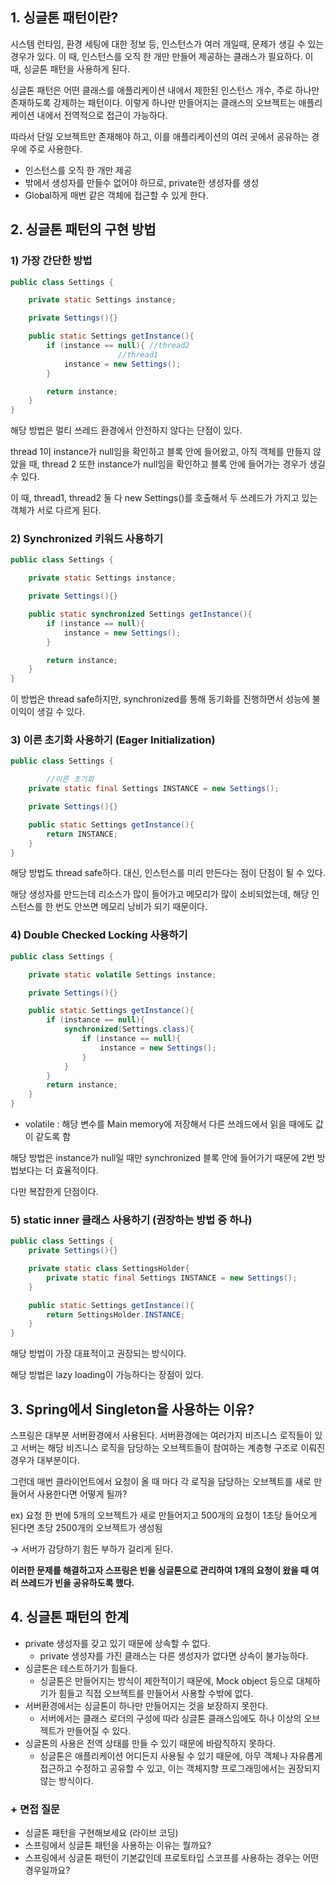 ## 1. 싱글톤 패턴이란?

시스템 런타임, 환경 세팅에 대한 정보 등, 인스턴스가 여러 개일때, 문제가 생길 수 있는 경우가 있다. 이 때, 인스턴스를 오직 한 개만 만들어 제공하는 클래스가 필요하다. 이 때, 싱글톤 패턴을 사용하게 된다.

싱글톤 패턴은 어떤 클래스를 애플리케이션 내에서 제한된 인스턴스 개수, 주로 하나만 존재하도록 강제하는 패턴이다. 이렇게 하나만 만들어지는 클래스의 오브젝트는 애플리케이션 내에서 전역적으로 접근이 가능하다.

따라서 단일 오브젝트만 존재해야 하고, 이를 애플리케이션의 여러 곳에서 공유하는 경우에 주로 사용한다.

- 인스턴스를 오직 한 개만 제공
- 밖에서 생성자를 만들수 없어야 하므로, private한 생성자를 생성
- Global하게 매번 같은 객체에 접근할 수 있게 한다.

## 2. 싱글톤 패턴의 구현 방법

### 1) 가장 간단한 방법

```java
public class Settings {

    private static Settings instance;

    private Settings(){}

    public static Settings getInstance(){
        if (instance == null){ //thread2
						//thread1
            instance = new Settings();
        }

        return instance;
    }
}
```

해당 방법은 멀티 쓰레드 환경에서 안전하지 않다는 단점이 있다.

thread 1이 instance가 null임을 확인하고 블록 안에 들어왔고, 아직 객체를 만들지 않았을 때, thread 2 또한 instance가 null임을 확인하고 블록 안에 들어가는 경우가 생길 수 있다.

이 때, thread1, thread2 둘 다 new Settings()를 호출해서 두 쓰레드가 가지고 있는 객체가 서로 다르게 된다.

### 2) Synchronized 키워드 사용하기

```java
public class Settings {

    private static Settings instance;

    private Settings(){}

    public static synchronized Settings getInstance(){
        if (instance == null){
            instance = new Settings();
        }

        return instance;
    }
}
```

이 방법은 thread safe하지만, synchronized를 통해 동기화를 진행하면서 성능에 불이익이 생길 수 있다. 

### 3) 이른 초기화 사용하기 (Eager Initialization)

```java
public class Settings {

		//이른 초기화
    private static final Settings INSTANCE = new Settings();

    private Settings(){}

    public static Settings getInstance(){
        return INSTANCE;
    }
}
```

해당 방법도 thread safe하다. 대신, 인스턴스를 미리 만든다는 점이 단점이 될 수 있다.

해당 생성자를 만드는데 리소스가 많이 들어가고 메모리가 많이 소비되었는데, 해당 인스턴스를 한 번도 안쓰면 메모리 낭비가 되기 때문이다.

### 4) Double Checked Locking 사용하기

```java
public class Settings {

    private static volatile Settings instance;

    private Settings(){}

    public static Settings getInstance(){
        if (instance == null){
            synchronized(Settings.class){
                if (instance == null){
                    instance = new Settings();
                }
            }
        }
        return instance;
    }
} 
```

- volatile : 해당 변수를 Main memory에 저장해서 다른 쓰레드에서 읽을 때에도 값이 같도록 함

해당 방법은 instance가 null일 때만 synchronized 블록 안에 들어가기 때문에 2번 방법보다는 더 효율적이다.

다만 복잡한게 단점이다.

### 5) static inner 클래스 사용하기 (권장하는 방법 중 하나)

```java
public class Settings {
    private Settings(){}

    private static class SettingsHolder{
        private static final Settings INSTANCE = new Settings();
    }

    public static Settings getInstance(){
        return SettingsHolder.INSTANCE;
    }
}
```

해당 방법이 가장 대표적이고 권장되는 방식이다.

해당 방법은 lazy loading이 가능하다는 장점이 있다.

## 3. Spring에서 Singleton을 사용하는 이유?

스프링은 대부분 서버환경에서 사용된다. 서버환경에는 여러가지 비즈니스 로직들이 있고 서버는 해당 비즈니스 로직을 담당하는 오브젝트들이 참여하는 계층형 구조로 이뤄진 경우가 대부분이다.

그런데 매번 클라이언트에서 요청이 올 때 마다 각 로직을 담당하는 오브젝트를 새로 만들어서 사용한다면 어떻게 될까?

ex) 요청 한 번에 5개의 오브젝트가 새로 만들어지고 500개의 요청이 1초당 들어오게 된다면 초당 2500개의 오브젝트가 생성됨

→ 서버가 감당하기 힘든 부하가 걸리게 된다.

**이러한 문제를 해결하고자 스프링은 빈을 싱글톤으로 관리하여 1개의 요청이 왔을 때 여러 쓰레드가 빈을 공유하도록 했다.**

## 4. 싱글톤 패턴의 한계

- private 생성자를 갖고 있기 때문에 상속할 수 없다.
    - private 생성자를 가진 클래스는 다른 생성자가 없다면 상속이 불가능하다.
- 싱글톤은 테스트하기가 힘들다.
    - 싱글톤은 만들어지는 방식이 제한적이기 때문에, Mock object 등으로 대체하기가 힘들고 직접 오브젝트를 만들어서 사용할 수밖에 없다.
- 서버환경에서는 싱글톤이 하나만 만들어지는 것을 보장하지 못한다.
    - 서버에서는 클래스 로더의 구성에 따라 싱글톤 클래스임에도 하나 이상의 오브젝트가 만들어질 수 있다.
- 싱글톤의 사용은 전역 상태를 만들 수 있기 때문에 바람직하지 못하다.
    - 싱글톤은 애플리케이션 어디든지 사용될 수 있기 때문에, 아무 객체나 자유롭게 접근하고 수정하고 공유할 수 있고, 이는 객체지향 프로그래밍에서는 권장되지 않는 방식이다.

### + 면접 질문

- 싱글톤 패턴을 구현해보세요 (라이브 코딩)
- 스프링에서 싱글톤 패턴을 사용하는 이유는 뭘까요?
- 스프링에서 싱글톤 패턴이 기본값인데 프로토타입 스코프를 사용하는 경우는 어떤 경우일까요?
